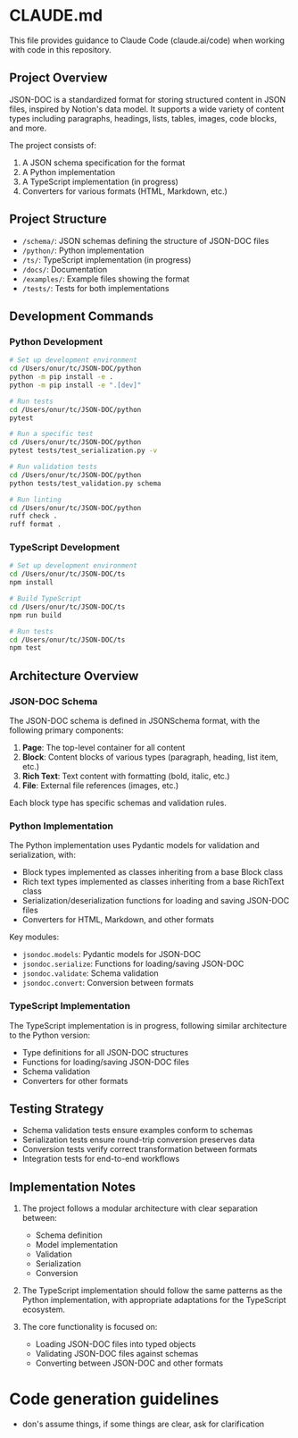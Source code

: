 # CLAUDE.md

This file provides guidance to Claude Code (claude.ai/code) when working with code in this repository.

## Project Overview

JSON-DOC is a standardized format for storing structured content in JSON files, inspired by Notion's data model. It supports a wide variety of content types including paragraphs, headings, lists, tables, images, code blocks, and more.

The project consists of:
1. A JSON schema specification for the format
2. A Python implementation
3. A TypeScript implementation (in progress)
4. Converters for various formats (HTML, Markdown, etc.)

## Project Structure

- `/schema/`: JSON schemas defining the structure of JSON-DOC files
- `/python/`: Python implementation
- `/ts/`: TypeScript implementation (in progress)
- `/docs/`: Documentation
- `/examples/`: Example files showing the format
- `/tests/`: Tests for both implementations

## Development Commands

### Python Development

```bash
# Set up development environment
cd /Users/onur/tc/JSON-DOC/python
python -m pip install -e .
python -m pip install -e ".[dev]"

# Run tests
cd /Users/onur/tc/JSON-DOC/python
pytest

# Run a specific test
cd /Users/onur/tc/JSON-DOC/python
pytest tests/test_serialization.py -v

# Run validation tests
cd /Users/onur/tc/JSON-DOC/python
python tests/test_validation.py schema

# Run linting
cd /Users/onur/tc/JSON-DOC/python
ruff check .
ruff format .
```

### TypeScript Development

```bash
# Set up development environment
cd /Users/onur/tc/JSON-DOC/ts
npm install

# Build TypeScript
cd /Users/onur/tc/JSON-DOC/ts
npm run build

# Run tests
cd /Users/onur/tc/JSON-DOC/ts
npm test
```

## Architecture Overview

### JSON-DOC Schema

The JSON-DOC schema is defined in JSONSchema format, with the following primary components:

1. **Page**: The top-level container for all content
2. **Block**: Content blocks of various types (paragraph, heading, list item, etc.)
3. **Rich Text**: Text content with formatting (bold, italic, etc.)
4. **File**: External file references (images, etc.)

Each block type has specific schemas and validation rules.

### Python Implementation

The Python implementation uses Pydantic models for validation and serialization, with:

- Block types implemented as classes inheriting from a base Block class
- Rich text types implemented as classes inheriting from a base RichText class
- Serialization/deserialization functions for loading and saving JSON-DOC files
- Converters for HTML, Markdown, and other formats

Key modules:
- `jsondoc.models`: Pydantic models for JSON-DOC
- `jsondoc.serialize`: Functions for loading/saving JSON-DOC
- `jsondoc.validate`: Schema validation
- `jsondoc.convert`: Conversion between formats

### TypeScript Implementation

The TypeScript implementation is in progress, following similar architecture to the Python version:

- Type definitions for all JSON-DOC structures
- Functions for loading/saving JSON-DOC files
- Schema validation
- Converters for other formats

## Testing Strategy

- Schema validation tests ensure examples conform to schemas
- Serialization tests ensure round-trip conversion preserves data
- Conversion tests verify correct transformation between formats
- Integration tests for end-to-end workflows

## Implementation Notes

1. The project follows a modular architecture with clear separation between:
   - Schema definition
   - Model implementation
   - Validation
   - Serialization
   - Conversion

2. The TypeScript implementation should follow the same patterns as the Python implementation, with appropriate adaptations for the TypeScript ecosystem.

3. The core functionality is focused on:
   - Loading JSON-DOC files into typed objects
   - Validating JSON-DOC files against schemas
   - Converting between JSON-DOC and other formats


# Code generation guidelines
- don's assume things, if some things are clear, ask for clarification

